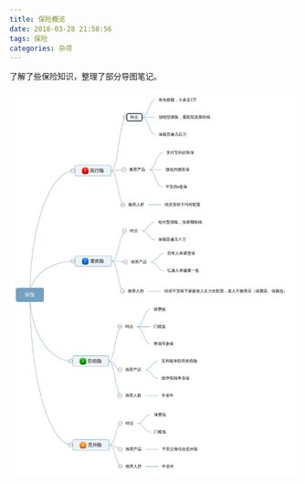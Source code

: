 ```yaml
---
title: 保险概览
date: 2018-03-28 21:58:56
tags: 保险
categories: 杂项
---
```


了解了些保险知识，整理了部分导图笔记。

![insurance](insurance-note/insurance.png)